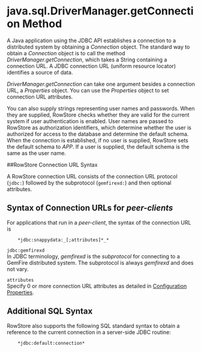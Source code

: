 # java.sql.DriverManager.getConnection Method


<a id="java-sql-drivermanger-get-connection__section_B1AF082A07824BB3AEC155BAB8316E48"></a>
A Java application using the JDBC API establishes a connection to a distributed system by obtaining a *Connection* object. The standard way to obtain a *Connection* object is to call the method *DriverManager.getConnection*, which takes a String containing a connection URL. A JDBC connection URL (uniform resource locator) identifies a source of data.

*DriverManager.getConnection* can take one argument besides a connection URL, a *Properties* object. You can use the *Properties* object to set connection URL attributes.

You can also supply strings representing user names and passwords. When they are supplied, RowStore checks whether they are valid for the current system if user authentication is enabled. User names are passed to RowStore as authorization identifiers, which determine whether the user is authorized for access to the database and determine the default schema. When the connection is established, if no user is supplied, RowStore sets the default schema to *APP*. If a user is supplied, the default schema is the same as the user name.

<a id="java-sql-drivermanger-get-connection__section_6442F4A5DC65480089115434BF23E15C"></a>

##RowStore Connection URL Syntax

A RowStore connection URL consists of the connection URL protocol (`jdbc:`) followed by the subprotocol (`gemfirexd:`) and then optional attributes.

<a id="java-sql-drivermanger-get-connection__section_D8B664723C4546CA9EEFA1DA661B795A"></a>

## Syntax of Connection URLs for *peer-clients*

For applications that run in a *peer-client*, the syntax of the connection URL is

``` pre
    *jdbc:snappydata:_[;attributes]*_*
```

[]()`jdbc:gemfirexd`   
In JDBC terminology, *gemfirexd* is the *subprotocol* for connecting to a GemFire distributed system. The subprotocol is always *gemfirexd* and does not vary.

`attributes`   
Specify 0 or more connection URL attributes as detailed in <a href="../configuration/ConnectionAttributes.html#jdbc_connection_attributes" class="xref" title="You use JDBC connection properties, connection boot properties, and Java system properties to configure RowStore members and connections.">Configuration Properties</a>.

<a id="java-sql-drivermanger-get-connection__section_70027A7324D748D692887A4A5469C431"></a>

## Additional SQL Syntax

RowStore also supports the following SQL standard syntax to obtain a reference to the current connection in a server-side JDBC routine:

``` pre
    *jdbc:default:connection*
```
